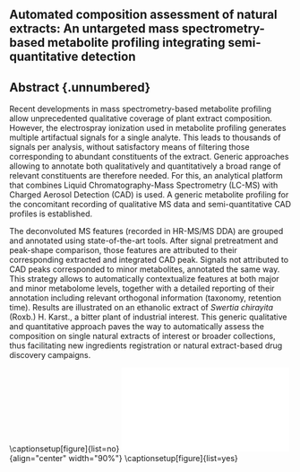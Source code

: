 ## Automated composition assessment of natural extracts: An untargeted mass spectrometry-based metabolite profiling integrating semi-quantitative detection

## Abstract {.unnumbered}

Recent developments in mass spectrometry-based metabolite profiling allow unprecedented qualitative coverage of plant extract composition.
However, the electrospray ionization used in metabolite profiling generates multiple artifactual signals for a single analyte.
This leads to thousands of signals per analysis, without satisfactory means of filtering those corresponding to abundant constituents of the extract.
Generic approaches allowing to annotate both qualitatively and quantitatively a broad range of relevant constituents are therefore needed.
For this, an analytical platform that combines Liquid Chromatography-Mass Spectrometry (LC-MS) with Charged Aerosol Detection (CAD) is used.
A generic metabolite profiling for the concomitant recording of qualitative MS data and semi-quantitative CAD profiles is established. 

The deconvoluted MS features (recorded in HR-MS/MS DDA) are grouped and annotated using state-of-the-art tools.
After signal pretreatment and peak-shape comparison, those features are attributed to their corresponding extracted and integrated CAD peak.
Signals not attributed to CAD peaks corresponded to minor metabolites, annotated the same way.
This strategy allows to automatically contextualize features at both major and minor metabolome levels, together with a detailed reporting of their annotation including relevant orthogonal information (taxonomy, retention time).
Results are illustrated on an ethanolic extract of *Swertia chirayita* (Roxb.) H. Karst., a bitter plant of industrial interest.
This generic qualitative and quantitative approach paves the way to automatically assess the composition on single natural extracts of interest or broader collections, thus facilitating new ingredients registration or natural extract-based drug discovery campaigns.

\captionsetup[figure]{list=no}
![](images/cascade-graphical-abstract.pdf "cascade-graphical-abstract"){align="center" width="90%"}
\captionsetup[figure]{list=yes}